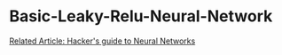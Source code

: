 # Basic-Leaky-Relu-Neural-Network

<a href="http://karpathy.github.io/neuralnets/">Related Article: Hacker's guide to Neural Networks</a>
